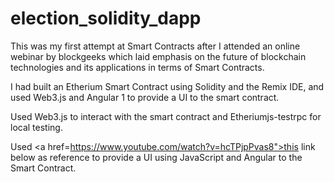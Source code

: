 # election_solidity_dapp

This was my first attempt at Smart Contracts after I attended an online webinar by blockgeeks which laid emphasis on the future of blockchain technologies and its applications in terms of Smart Contracts.

I had built an Etherium Smart Contract using Solidity and the Remix IDE, and used Web3.js and Angular 1 to provide a UI to the smart contract.

Used Web3.js to interact with the smart contract and Etheriumjs-testrpc for local testing.

Used <a href=https://www.youtube.com/watch?v=hcTPjpPvas8">this</a> link below as reference to provide a UI using JavaScript and Angular to the Smart Contract.

